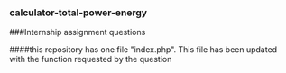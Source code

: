 ### calculator-total-power-energy
###Internship assignment questions

####this repository has one file "index.php". This file has been updated with the function requested by the question

